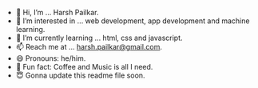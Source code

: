- 👋 Hi, I’m ... Harsh Pailkar.
- 👀 I’m interested in ... web development, app development and machine learning.
- 🌱 I’m currently learning ... html, css and javascript.
- 📫 Reach me at ... harsh.pailkar@gmail.com.
- 😄 Pronouns: he/him.
- 🌟 Fun fact: Coffee and Music is all I need.
- 😇 Gonna update this readme file soon.
